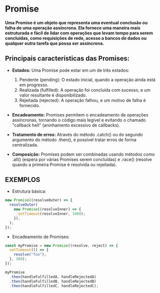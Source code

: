 # Promise 

#### Uma Promise é um objeto que representa uma eventual conclusão ou falha de uma operação assíncrona. Ela fornece uma maneira mais estruturada e fácil de lidar com operações que levam tempo para serem concluídas, como requisições de rede, acesso a bancos de dados ou qualquer outra tarefa que possa ser assíncrona.

## Principais características das Promises:

* **Estados:** Uma Promise pode estar em um de três estados:

    1. Pendente (pending): O estado inicial, quando a operação ainda está em progresso.
    1. Realizada (fulfilled): A operação foi concluída com sucesso, e um valor resultante é disponibilizado.
    1. Rejeitada (rejected): A operação falhou, e um motivo de falha é fornecido. 

* **Encadeamento:** Promises permitem o encadeamento de operações assíncronas, tornando o código mais legível e evitando o chamado "callback hell" (aninhamento excessivo de callbacks).

* **Tratamento de erros:** Através do método .catch() ou do segundo argumento do método .then(), é possível tratar erros de forma centralizada.

* **Composição:** Promises podem ser combinadas usando métodos como .all() (espera por várias Promises serem concluídas) e .race() (resolve quando a primeira Promise é resolvida ou rejeitada).

## EXEMPLOS 

* Estrutura básica:

~~~javascript
new Promise((resolveOuter) => {
  resolveOuter(
    new Promise((resolveInner) => {
      setTimeout(resolveInner, 1000);
    }),
  );
});
  ~~~

* Encadeamento de Promises:

~~~javascript
const myPromise = new Promise((resolve, reject) => {
  setTimeout(() => {
    resolve("foo");
  }, 300);
});

myPromise
  .then(handleFulfilledA, handleRejectedA)
  .then(handleFulfilledB, handleRejectedB)
  .then(handleFulfilledC, handleRejectedC);
~~~
